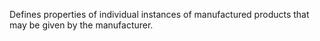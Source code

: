 ﻿Defines properties of individual instances of manufactured products that may be given by the manufacturer.
